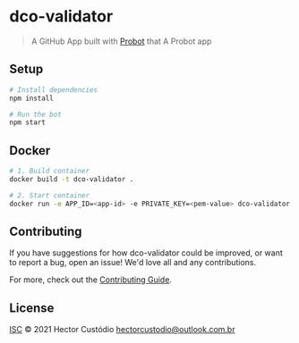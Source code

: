 # dco-validator

> A GitHub App built with [Probot](https://github.com/probot/probot) that A Probot app

## Setup

```sh
# Install dependencies
npm install

# Run the bot
npm start
```

## Docker

```sh
# 1. Build container
docker build -t dco-validator .

# 2. Start container
docker run -e APP_ID=<app-id> -e PRIVATE_KEY=<pem-value> dco-validator
```

## Contributing

If you have suggestions for how dco-validator could be improved, or want to report a bug, open an issue! We'd love all and any contributions.

For more, check out the [Contributing Guide](CONTRIBUTING.md).

## License

[ISC](LICENSE) © 2021 Hector Custódio <hectorcustodio@outlook.com.br>

